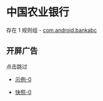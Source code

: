 # 中国农业银行

存在 1 规则组 - [com.android.bankabc](/src/apps/com.android.bankabc.ts)

## 开屏广告

点击跳过

- [示例-0](https://m.gkd.li/57941037/67cfc2f8-a108-4382-976a-0da7d13764e9)

- [快照-0](https://i.gkd.li/import/14179162)
